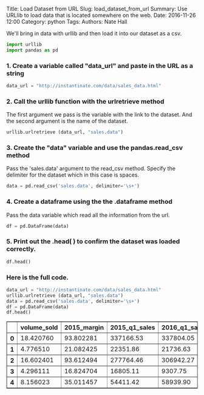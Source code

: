 Title: Load Dataset from URL 
Slug: load_dataset_from_url
Summary: Use URLlib to load data that is located somewhere on the web.
Date: 2016-11-26 12:00
Category: python
Tags:
Authors: Nate Hall

We'll bring in data with urllib and then load it into our dataset as a csv.


```python
import urllib
import pandas as pd
```

### 1. Create a variable called "data_url" and paste in the URL as a string
```python
data_url = "http://instantinate.com/data/sales_data.html"
```

### 2. Call the urllib function with the urlretrieve method
The first argument we pass is the variable with the link to the dataset. And the second argument is the name of the dataset.
```python
urllib.urlretrieve (data_url, "sales.data")
```

### 3. Create the "data" variable and use the pandas.read_csv method
Pass the 'sales.data' argument to the read_csv method. Specify the delimiter for the dataset which in this case is spaces.
```python
data = pd.read_csv('sales.data', delimiter='\s+')
```

### 4. Create a dataframe using the the .dataframe method
Pass the data variable which read all the information from the url.
```python
df = pd.DataFrame(data)
```

### 5. Print out the .head( ) to confirm the dataset was loaded correctly.
```python
df.head()
```

### Here is the full code.


```python
data_url = "http://instantinate.com/data/sales_data.html"
urllib.urlretrieve (data_url, "sales.data")
data = pd.read_csv('sales.data', delimiter='\s+')
df = pd.DataFrame(data)
df.head()
```




<div>
<table border="1" class="dataframe">
  <thead>
    <tr style="text-align: right;">
      <th></th>
      <th>volume_sold</th>
      <th>2015_margin</th>
      <th>2015_q1_sales</th>
      <th>2016_q1_sales</th>
    </tr>
  </thead>
  <tbody>
    <tr>
      <th>0</th>
      <td>18.420760</td>
      <td>93.802281</td>
      <td>337166.53</td>
      <td>337804.05</td>
    </tr>
    <tr>
      <th>1</th>
      <td>4.776510</td>
      <td>21.082425</td>
      <td>22351.86</td>
      <td>21736.63</td>
    </tr>
    <tr>
      <th>2</th>
      <td>16.602401</td>
      <td>93.612494</td>
      <td>277764.46</td>
      <td>306942.27</td>
    </tr>
    <tr>
      <th>3</th>
      <td>4.296111</td>
      <td>16.824704</td>
      <td>16805.11</td>
      <td>9307.75</td>
    </tr>
    <tr>
      <th>4</th>
      <td>8.156023</td>
      <td>35.011457</td>
      <td>54411.42</td>
      <td>58939.90</td>
    </tr>
  </tbody>
</table>
</div>
